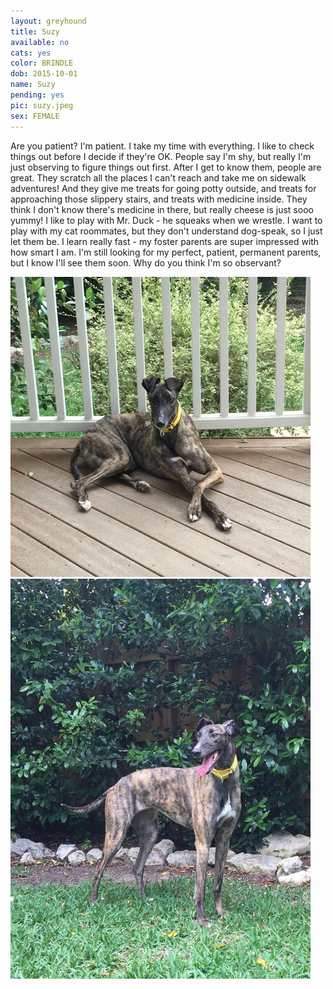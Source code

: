 ```yaml
---
layout: greyhound
title: Suzy
available: no
cats: yes
color: BRINDLE
dob: 2015-10-01
name: Suzy
pending: yes
pic: suzy.jpeg
sex: FEMALE
---
```


Are you patient?  I'm patient.  I take my time with everything.
I like to check things out before I decide if they're OK.
People say I'm shy, but really I'm just observing to figure things out first.
After I get to know them, people are great.
They scratch all the places I can't reach and take me on sidewalk adventures!
And they give me treats for going potty outside, and treats for approaching those slippery stairs, and treats with medicine inside.
They think I don't know there's medicine in there, but really cheese is just sooo yummy!
I like to play with Mr.  Duck - he squeaks when we wrestle.
I want to play with my cat roommates, but they don't understand dog-speak, so I just let them be.
I learn really fast - my foster parents are super impressed with how smart I am.
I'm still looking for my perfect, patient, permanent parents, but I know I'll see them soon.
Why do you think I'm so observant?

<div class="col-md-6">
<img class="img-rounded" src="/img/suzy1.jpeg">
</div>
<div class="col-md-6">
<img class="img-rounded" src="/img/suzy2.jpeg">
</div>
